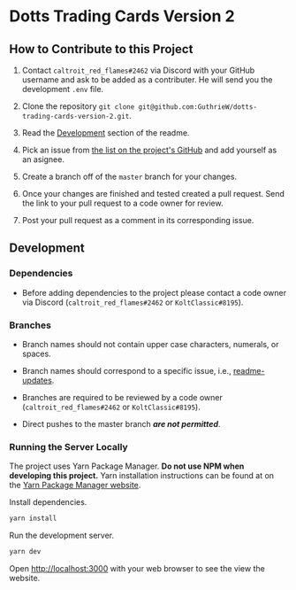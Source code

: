 # Dotts Trading Cards Version 2

## How to Contribute to this Project

1. Contact `caltroit_red_flames#2462` via Discord with your GitHub username and ask to be added as a contributer. He will send you the development `.env` file.

2. Clone the repository `git clone git@github.com:GuthrieW/dotts-trading-cards-version-2.git`.

3. Read the [Development](https://github.com/GuthrieW/dotts-trading-cards-version-2#development) section of the readme.

4. Pick an issue from [the list on the project's GitHub](https://github.com/GuthrieW/dotts-trading-cards-version-2/issues) and add yourself as an asignee.

5. Create a branch off of the `master` branch for your changes.

6. Once your changes are finished and tested created a pull request. Send the link to your pull request to a code owner for review.

7. Post your pull request as a comment in its corresponding issue.

## Development

### Dependencies

- Before adding dependencies to the project please contact a code owner via Discord (`caltroit_red_flames#2462` or `KoltClassic#8195`).

### Branches

- Branch names should not contain upper case characters, numerals, or spaces.

- Branch names should correspond to a specific issue, i.e., [readme-updates](https://github.com/GuthrieW/dotts-trading-cards-version-2/issues/2).

- Branches are required to be reviewed by a code owner (`caltroit_red_flames#2462` or `KoltClassic#8195`).

- Direct pushes to the master branch **_are not permitted_**.

### Running the Server Locally

The project uses Yarn Package Manager. **Do not use NPM when developing this project.** Yarn installation instructions can be found at on the [Yarn Package Manager website](https://classic.yarnpkg.com/en/docs/install/).

Install dependencies.

```bash
yarn install
```

Run the development server.

```bash
yarn dev
```

Open [http://localhost:3000](http://localhost:3000) with your web browser to see the view the website.
